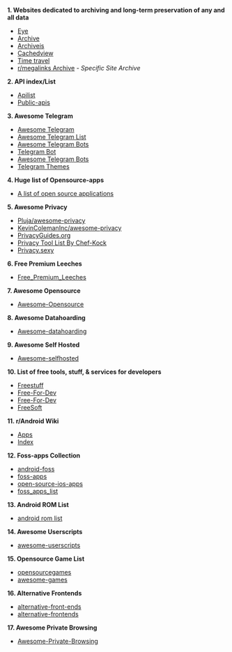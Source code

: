 **1. Websites dedicated to archiving and long-term preservation of any and all data**
* [Eye](https://the-eye.eu/)
* [Archive](https://archive.org/)
* [Archiveis](https://archive.is/)
* [Cachedview](http://cachedview.com/)
* [Time travel](http://timetravel.mementoweb.org/)
* [r/megalinks Archive](https://megadb.tweakly.net/) - *Specific Site Archive*

**2. API index/List**
* [Apilist](https://apilist.fun/)
* [Public-apis](https://github.com/public-apis/public-apis)

**3. Awesome Telegram**
* [Awesome Telegram](https://github.com/ebertti/awesome-telegram)
* [Awesome Telegram List](https://github.com/lorien/awesome-telegram-lists)
* [Awesome Telegram Bots](https://github.com/DenisIzmaylov/awesome-telegram-bots)
* [Telegram Bot](https://awesomeopensource.com/projects/telegram-bot)
* [Awesome Telegram Bots](https://github.com/telegram-bot-sdk/awesome-telegram-bots) 
* [Telegram Themes](https://github.com/DanySpin97/TelegramThemes)

**4. Huge list of Opensource-apps**
* [A list of open source applications](https://reddit.com/r/androidapps/comments/jhtvn4/a_list_of_open_source_applications/)

**5. Awesome Privacy**
* [Pluja/awesome-privacy](https://github.com/pluja/awesome-privacy)
* [KevinColemanInc/awesome-privacy](https://github.com/KevinColemanInc/awesome-privacy)
* [PrivacyGuides.org](https://www.privacyguides.org/)
* [Privacy Tool List By Chef-Kock](https://chef-koch.bearblog.dev/privacy-tools-list-by-chef-koch/)
* [Privacy.sexy](https://privacy.sexy/)

**6. Free Premium Leeches**
* [Free_Premium_Leeches](https://filehostlist.miraheze.org/wiki/Free_Premium_Leeches)

**7. Awesome Opensource**
* [Awesome-Opensource](https://awesomeopensource.com/)

**8. Awesome Datahoarding**
* [Awesome-datahoarding](https://github.com/simon987/awesome-datahoarding)

**9. Awesome Self Hosted**
* [Awesome-selfhosted](https://github.com/awesome-selfhosted/awesome-selfhosted)

**10. List of free tools, stuff, & services for developers**
* [Freestuff](https://freestuff.dev/)
* [Free-For-Dev](https://free-for.dev/#/)
* [Free-For-Dev](https://github.com/jixserver/free-for-dev)
* [FreeSoft](https://freesoft.dev/)

**11. r/Android Wiki**
* [Apps](https://reddit.com/r/Android/w/apps)
* [Index](https://reddit.com/r/Android/w/index)

**12. Foss-apps Collection**
* [android-foss](https://github.com/offa/android-foss)
* [foss-apps](https://github.com/albertomosconi/foss-apps)
* [open-source-ios-apps](https://github.com/dkhamsing/open-source-ios-apps)
* [foss_apps_list](https://gitlab.com/divested-mobile/foss_apps_list)

**13. Android ROM List**
* [android rom list](https://github.com/musabcel/android_rom_list)

**14. Awesome Userscripts**
* [awesome-userscripts](https://github.com/bvolpato/awesome-userscripts)

**15. Opensource Game List**
* [opensourcegames](https://trilarion.github.io/opensourcegames)
* [awesome-games](https://github.com/michelpereira/awesome-games)

**16. Alternative Frontends**
* [alternative-front-ends](https://github.com/mendel5/alternative-front-ends)
* [alternative-frontends](https://github.com/digitalblossom/alternative-frontends)

**17. Awesome Private Browsing**
* [Awesome-Private-Browsing](https://github.com/onsitejs/Awesome-Private-Browsing)

